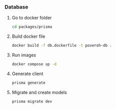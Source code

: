 ### Database

1. Go to docker folder

    ```bash
    cd packages/prisma
    ```

2. Build docker file

    ```bash
    docker build -f db.dockerfile -t poveroh-db .
    ```

3. Run images

    ```bash
    docker compose up -d
    ```

4. Generate client

    ```bash
    prisma generate
    ```

5. Migrate and create models

    ```bash
    prisma migrate dev
    ```
